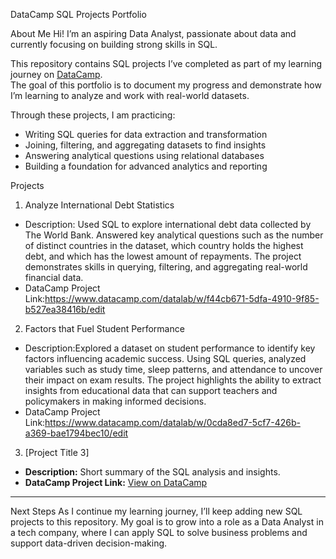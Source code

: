 DataCamp SQL Projects Portfolio

About Me
Hi! I’m an aspiring Data Analyst, passionate about data and currently focusing on building strong skills in SQL.  

This repository contains SQL projects I’ve completed as part of my learning journey on [DataCamp](https://www.datacamp.com/).  
The goal of this portfolio is to document my progress and demonstrate how I’m learning to analyze and work with real-world datasets.  

Through these projects, I am practicing:
- Writing SQL queries for data extraction and transformation  
- Joining, filtering, and aggregating datasets to find insights  
- Answering analytical questions using relational databases  
- Building a foundation for advanced analytics and reporting  


Projects

1. Analyze International Debt Statistics
- Description: Used SQL to explore international debt data collected by The World Bank. Answered key analytical questions such as the number of distinct countries in the dataset, which country holds the highest debt, and which has the lowest amount of repayments. The project demonstrates skills in querying, filtering, and aggregating real-world financial data. 
- DataCamp Project Link:https://www.datacamp.com/datalab/w/f44cb671-5dfa-4910-9f85-b527ea38416b/edit 

2. Factors that Fuel Student Performance
- Description:Explored a dataset on student performance to identify key factors influencing academic success. Using SQL queries, analyzed variables such as study time, sleep patterns, and attendance to uncover their impact on exam results. The project highlights the ability to extract insights from educational data that can support teachers and policymakers in making informed decisions.
- DataCamp Project Link:https://www.datacamp.com/datalab/w/0cda8ed7-5cf7-426b-a369-bae1794bec10/edit

3. [Project Title 3]  
- **Description:** Short summary of the SQL analysis and insights.  
- **DataCamp Project Link:** [View on DataCamp](https://www.datacamp.com/)  

---

Next Steps
As I continue my learning journey, I’ll keep adding new SQL projects to this repository. My goal is to grow into a role as a Data Analyst in a tech company, where I can apply SQL to solve business problems and support data-driven decision-making.  
